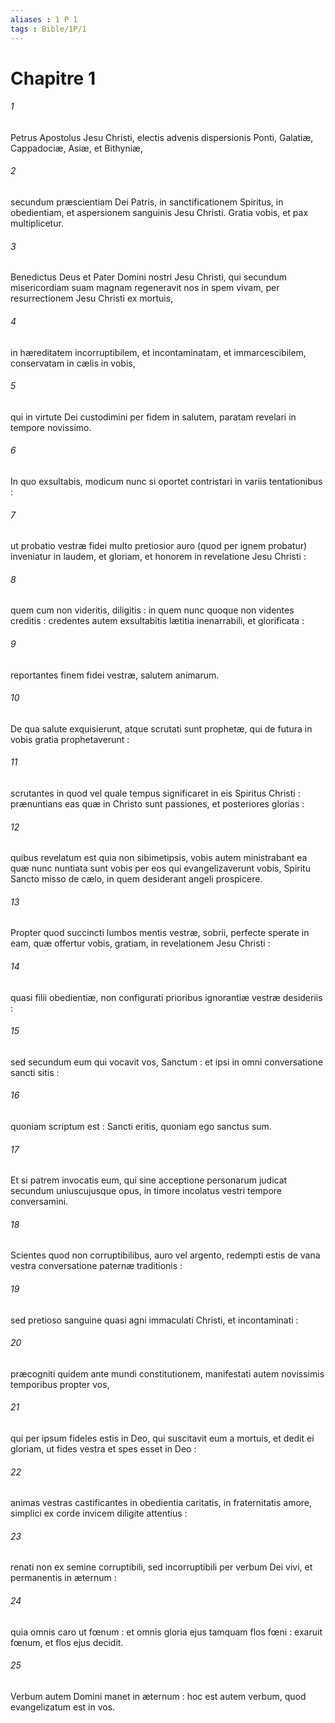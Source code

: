 ```yaml
---
aliases : 1 P 1
tags : Bible/1P/1
---
```


# Chapitre 1

###### 1
Petrus Apostolus Jesu Christi, electis advenis dispersionis Ponti, Galatiæ, Cappadociæ, Asiæ, et Bithyniæ,
###### 2
secundum præscientiam Dei Patris, in sanctificationem Spiritus, in obedientiam, et aspersionem sanguinis Jesu Christi. Gratia vobis, et pax multiplicetur.
###### 3
Benedictus Deus et Pater Domini nostri Jesu Christi, qui secundum misericordiam suam magnam regeneravit nos in spem vivam, per resurrectionem Jesu Christi ex mortuis,
###### 4
in hæreditatem incorruptibilem, et incontaminatam, et immarcescibilem, conservatam in cælis in vobis,
###### 5
qui in virtute Dei custodimini per fidem in salutem, paratam revelari in tempore novissimo.
###### 6
In quo exsultabis, modicum nunc si oportet contristari in variis tentationibus :
###### 7
ut probatio vestræ fidei multo pretiosior auro (quod per ignem probatur) inveniatur in laudem, et gloriam, et honorem in revelatione Jesu Christi :
###### 8
quem cum non videritis, diligitis : in quem nunc quoque non videntes creditis : credentes autem exsultabitis lætitia inenarrabili, et glorificata :
###### 9
reportantes finem fidei vestræ, salutem animarum.
###### 10
De qua salute exquisierunt, atque scrutati sunt prophetæ, qui de futura in vobis gratia prophetaverunt :
###### 11
scrutantes in quod vel quale tempus significaret in eis Spiritus Christi : prænuntians eas quæ in Christo sunt passiones, et posteriores glorias :
###### 12
quibus revelatum est quia non sibimetipsis, vobis autem ministrabant ea quæ nunc nuntiata sunt vobis per eos qui evangelizaverunt vobis, Spiritu Sancto misso de cælo, in quem desiderant angeli prospicere.
###### 13
Propter quod succincti lumbos mentis vestræ, sobrii, perfecte sperate in eam, quæ offertur vobis, gratiam, in revelationem Jesu Christi :
###### 14
quasi filii obedientiæ, non configurati prioribus ignorantiæ vestræ desideriis :
###### 15
sed secundum eum qui vocavit vos, Sanctum : et ipsi in omni conversatione sancti sitis :
###### 16
quoniam scriptum est : Sancti eritis, quoniam ego sanctus sum.
###### 17
Et si patrem invocatis eum, qui sine acceptione personarum judicat secundum uniuscujusque opus, in timore incolatus vestri tempore conversamini.
###### 18
Scientes quod non corruptibilibus, auro vel argento, redempti estis de vana vestra conversatione paternæ traditionis :
###### 19
sed pretioso sanguine quasi agni immaculati Christi, et incontaminati :
###### 20
præcogniti quidem ante mundi constitutionem, manifestati autem novissimis temporibus propter vos,
###### 21
qui per ipsum fideles estis in Deo, qui suscitavit eum a mortuis, et dedit ei gloriam, ut fides vestra et spes esset in Deo :
###### 22
animas vestras castificantes in obedientia caritatis, in fraternitatis amore, simplici ex corde invicem diligite attentius :
###### 23
renati non ex semine corruptibili, sed incorruptibili per verbum Dei vivi, et permanentis in æternum :
###### 24
quia omnis caro ut fœnum : et omnis gloria ejus tamquam flos fœni : exaruit fœnum, et flos ejus decidit.
###### 25
Verbum autem Domini manet in æternum : hoc est autem verbum, quod evangelizatum est in vos.

